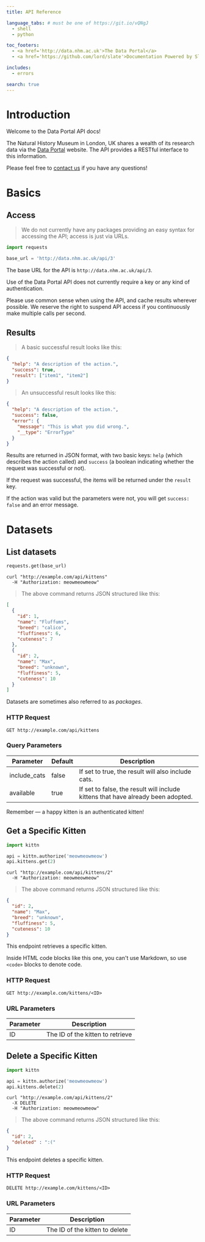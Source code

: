 ```yaml
---
title: API Reference

language_tabs: # must be one of https://git.io/vQNgJ
  - shell
  - python

toc_footers:
  - <a href='http://data.nhm.ac.uk'>The Data Portal</a>
  - <a href='https://github.com/lord/slate'>Documentation Powered by Slate</a>

includes:
  - errors

search: true
---
```


# Introduction

Welcome to the Data Portal API docs!

The Natural History Museum in London, UK shares a wealth of its research data via the [Data Portal](http://data.nhm.ac.uk) website. The API provides a RESTful interface to this information.

Please feel free to [contact us](http://data.nhm.ac.uk/contact) if you have any questions!

# Basics

## Access

> We do not currently have any packages providing an easy syntax for accessing the API; access is just via URLs.

```python
import requests

base_url = 'http://data.nhm.ac.uk/api/3'
```

The base URL for the API is `http://data.nhm.ac.uk/api/3`.

Use of the Data Portal API does not currently require a key or any kind of authentication.

<aside class="notice">
Please use common sense when using the API, and cache results wherever possible. We reserve the right to suspend API access if you continuously make multiple calls per second.
</aside>

## Results

> A basic successful result looks like this:

```json
{
  "help": "A description of the action.",
  "success": true,
  "result": ["item1", "item2"]
}
```

> An unsuccessful result looks like this:

```json
{
  "help": "A description of the action.",
  "success": false,
  "error": {
    "message": "This is what you did wrong.",
    "__type": "ErrorType"
  }
}
```

Results are returned in JSON format, with two basic keys: `help` (which describes the action called) and `success` (a boolean indicating whether the request was successful or not).

If the request was successful, the items will be returned under the `result` key.

If the action was valid but the parameters were not, you will get `success: false` and an error message.

# Datasets

## List datasets

```python
requests.get(base_url)
```

```shell
curl "http://example.com/api/kittens"
  -H "Authorization: meowmeowmeow"
```

> The above command returns JSON structured like this:

```json
[
  {
    "id": 1,
    "name": "Fluffums",
    "breed": "calico",
    "fluffiness": 6,
    "cuteness": 7
  },
  {
    "id": 2,
    "name": "Max",
    "breed": "unknown",
    "fluffiness": 5,
    "cuteness": 10
  }
]
```

Datasets are sometimes also referred to as _packages_.

### HTTP Request

`GET http://example.com/api/kittens`

### Query Parameters

Parameter | Default | Description
--------- | ------- | -----------
include_cats | false | If set to true, the result will also include cats.
available | true | If set to false, the result will include kittens that have already been adopted.

<aside class="success">
Remember — a happy kitten is an authenticated kitten!
</aside>

## Get a Specific Kitten

```python
import kittn

api = kittn.authorize('meowmeowmeow')
api.kittens.get(2)
```

```shell
curl "http://example.com/api/kittens/2"
  -H "Authorization: meowmeowmeow"
```

> The above command returns JSON structured like this:

```json
{
  "id": 2,
  "name": "Max",
  "breed": "unknown",
  "fluffiness": 5,
  "cuteness": 10
}
```

This endpoint retrieves a specific kitten.

<aside class="warning">Inside HTML code blocks like this one, you can't use Markdown, so use <code>&lt;code&gt;</code> blocks to denote code.</aside>

### HTTP Request

`GET http://example.com/kittens/<ID>`

### URL Parameters

Parameter | Description
--------- | -----------
ID | The ID of the kitten to retrieve

## Delete a Specific Kitten

```python
import kittn

api = kittn.authorize('meowmeowmeow')
api.kittens.delete(2)
```

```shell
curl "http://example.com/api/kittens/2"
  -X DELETE
  -H "Authorization: meowmeowmeow"
```

> The above command returns JSON structured like this:

```json
{
  "id": 2,
  "deleted" : ":("
}
```

This endpoint deletes a specific kitten.

### HTTP Request

`DELETE http://example.com/kittens/<ID>`

### URL Parameters

Parameter | Description
--------- | -----------
ID | The ID of the kitten to delete
